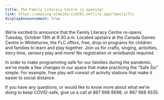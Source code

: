 ```yaml
---
title: The Family Literacy Centre is opening!
link: https://amazing-almeida-cc9291.netlify.app/family/flc
displayAnnouncement: true
---
```

We’re excited to announce that the Family Literacy Centre re-opens Tuesday, October 13th at 9:30 a.m. Located upstairs at the Canada Games Centre in Whitehorse, the FLC offers, free, drop-in programs for children and families to learn and play together. Join us for crafts, singing, activities, story time, sensory play and more! No registration or wristbands required.

In order to make programming safe for our families during the pandemic, we’ve made a few changes to our space that make practicing the “Safe Six” simple. For example, free play will consist of activity stations that make it easier to social distance.

If you have any questions, or would like to know more about what we’re doing to keep COVID-safe, give us a call at 867 668 8698, or 867 668 6535.